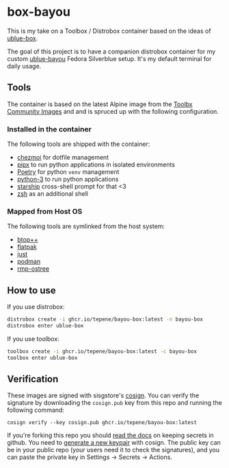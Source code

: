 # box-bayou

This is my take on a Toolbox / Distrobox container based on the ideas of [ublue-box](https://github.com/tepene/ublue-box).

The goal of this project is to have a companion distrobox container for
my custom [ublue-bayou](https://github.com/tepene/ublue-bayou) Fedora Silverblue
setup. It's my default terminal for daily usage.

## Tools

The container is based on the latest Alpine image from the [Toolbx Community Images](https://github.com/toolbx-images/images)
and and is spruced up with the following configuration.

### Installed in the container

The following tools are shipped with the container:

- [chezmoi](https://www.chezmoi.io/) for dotfile management
- [pipx](https://pypa.github.io/pipx/) to run python applications in isolated environments
- [Poetry](https://python-poetry.org/) for python `venv` management
- [python-3](https://www.python.org/) to run python applications
- [starship](https://starship.rs/) cross-shell prompt for that <3
- [zsh](https://www.zsh.org/) as an additional shell

### Mapped from Host OS

The following tools are symlinked from the host system:

- [btop++](https://github.com/aristocratos/btop)
- [flatpak](https://www.flatpak.org/)
- [just](https://github.com/casey/just)
- [podman](https://podman.io/)
- [rmp-ostree](https://rpm-ostree.readthedocs.io/en/stable/)

## How to use

If you use distrobox:

```sh
distrobox create -i ghcr.io/tepene/bayou-box:latest -n bayou-box
distrobox enter ublue-box
```

If you use toolbox:

```sh
toolbox create -i ghcr.io/tepene/bayou-box:latest -c bayou-box
toolbox enter ublue-box
```

## Verification

These images are signed with sisgstore's [cosign](https://docs.sigstore.dev/cosign/overview/).
You can verify the signature by downloading the `cosign.pub` key from this repo
and running the following command:

`cosign verify --key cosign.pub ghcr.io/tepene/bayou-box:latest`

If you're forking this repo you should [read the docs](https://docs.github.com/en/actions/security-guides/encrypted-secrets)
on keeping secrets in github. You need to [generate a new keypair](https://docs.sigstore.dev/cosign/overview/)
with cosign. The public key can be in your public repo (your users need it to check
the signatures), and you can paste the private key in Settings -> Secrets -> Actions.
